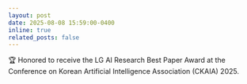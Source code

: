 ```yaml
---
layout: post
date: 2025-08-08 15:59:00-0400
inline: true
related_posts: false
---
```


🏆 Honored to receive the LG AI Research Best Paper Award at the Conference on Korean Artificial Intelligence Association (CKAIA) 2025.